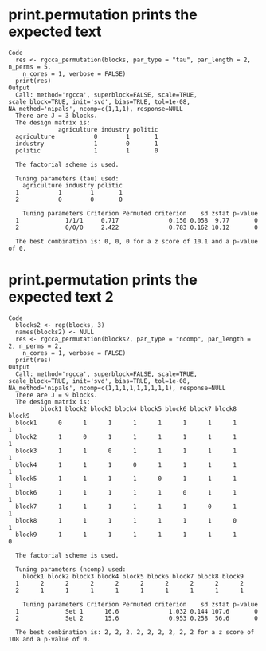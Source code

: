 # print.permutation prints the expected text

    Code
      res <- rgcca_permutation(blocks, par_type = "tau", par_length = 2, n_perms = 5,
        n_cores = 1, verbose = FALSE)
      print(res)
    Output
      Call: method='rgcca', superblock=FALSE, scale=TRUE, scale_block=TRUE, init='svd', bias=TRUE, tol=1e-08, NA_method='nipals', ncomp=c(1,1,1), response=NULL 
      There are J = 3 blocks.
      The design matrix is:
                  agriculture industry politic
      agriculture           0        1       1
      industry              1        0       1
      politic               1        1       0
      
      The factorial scheme is used.
      
      Tuning parameters (tau) used: 
        agriculture industry politic
      1           1        1       1
      2           0        0       0
      
        Tuning parameters Criterion Permuted criterion    sd zstat p-value
      1             1/1/1     0.717              0.150 0.058  9.77       0
      2             0/0/0     2.422              0.783 0.162 10.12       0
      
      The best combination is: 0, 0, 0 for a z score of 10.1 and a p-value of 0.

# print.permutation prints the expected text 2

    Code
      blocks2 <- rep(blocks, 3)
      names(blocks2) <- NULL
      res <- rgcca_permutation(blocks2, par_type = "ncomp", par_length = 2, n_perms = 2,
        n_cores = 1, verbose = FALSE)
      print(res)
    Output
      Call: method='rgcca', superblock=FALSE, scale=TRUE, scale_block=TRUE, init='svd', bias=TRUE, tol=1e-08, NA_method='nipals', ncomp=c(1,1,1,1,1,1,1,1,1), response=NULL 
      There are J = 9 blocks.
      The design matrix is:
             block1 block2 block3 block4 block5 block6 block7 block8 block9
      block1      0      1      1      1      1      1      1      1      1
      block2      1      0      1      1      1      1      1      1      1
      block3      1      1      0      1      1      1      1      1      1
      block4      1      1      1      0      1      1      1      1      1
      block5      1      1      1      1      0      1      1      1      1
      block6      1      1      1      1      1      0      1      1      1
      block7      1      1      1      1      1      1      0      1      1
      block8      1      1      1      1      1      1      1      0      1
      block9      1      1      1      1      1      1      1      1      0
      
      The factorial scheme is used.
      
      Tuning parameters (ncomp) used: 
        block1 block2 block3 block4 block5 block6 block7 block8 block9
      1      2      2      2      2      2      2      2      2      2
      2      1      1      1      1      1      1      1      1      1
      
        Tuning parameters Criterion Permuted criterion    sd zstat p-value
      1             Set 1      16.6              1.032 0.144 107.6       0
      2             Set 2      15.6              0.953 0.258  56.6       0
      
      The best combination is: 2, 2, 2, 2, 2, 2, 2, 2, 2 for a z score of 108 and a p-value of 0.

